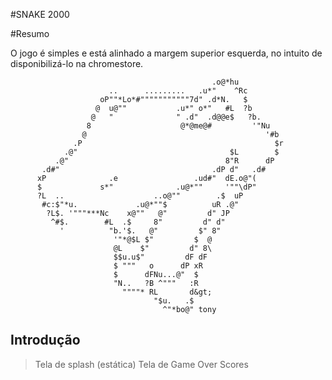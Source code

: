#SNAKE 2000

#Resumo

O jogo é simples e está alinhado a margem superior esquerda, no intuito de disponibilizá-lo na chromestore.


                                                 .o@*hu           
                          ..      .........   .u*"    ^Rc         
                        oP""*Lo*#"""""""""""7d" .d*N.   $         
                       @  u@""           .u*" o*"   #L  ?b        
                      @   "              " .d"  .d@@e$   ?b.      
                     8                    @*@me@#         '"Nu    
                    @                                        '#b  
                  .P                                           $r 
                .@"                                  $L        $  
              .@"                                   8"R      dP   
           .d#"                                  .dP d"   .d#     
          xP              .e                 .ud#"  dE.o@"(       
          $             s*"              .u@*""     '""\dP"       
          ?L  ..                    ..o@""        .$  uP          
           #c:$"*u.             .u@*""$          uR .@"           
            ?L$. '"""***Nc    x@""   @"         d" JP             
             ^#$.        #L  .$     8"         d" d"              
               '          "b.'$.   @"         $" 8"               
                           '"*@$L $"         $  @                 
                           @L    $"         d" 8\                 
                           $$u.u$"         dF dF                  
                           $ """   o      dP xR                   
                           $      dFNu...@"  $                    
                           "N..   ?B ^"""   :R                    
                             """"* RL       d&gt;                    
                                    "$u.   .$                     
                                      ^"*bo@" tony


## Introdução

> Tela de splash (estática)
> Tela de Game Over
> Scores
